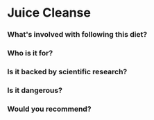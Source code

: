 # Juice Cleanse
### What's involved with following this diet? 

### Who is it for? 

### Is it backed by scientific research? 

### Is it dangerous? 

### Would you recommend? 